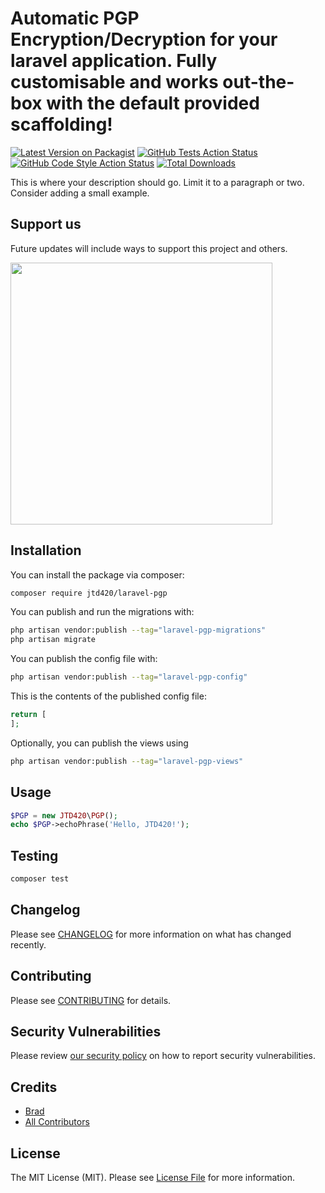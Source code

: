 # Automatic PGP Encryption/Decryption for your laravel application. Fully customisable and works out-the-box with the default provided scaffolding!

[![Latest Version on Packagist](https://img.shields.io/packagist/v/jtd420/laravel-pgp.svg?style=flat-square)](https://packagist.org/packages/jtd420/laravel-pgp)
[![GitHub Tests Action Status](https://img.shields.io/github/actions/workflow/status/jtd420/laravel-pgp/run-tests.yml?branch=main&label=tests&style=flat-square)](https://github.com/jtd420/laravel-pgp/actions?query=workflow%3Arun-tests+branch%3Amain)
[![GitHub Code Style Action Status](https://img.shields.io/github/actions/workflow/status/jtd420/laravel-pgp/fix-php-code-style-issues.yml?branch=main&label=code%20style&style=flat-square)](https://github.com/jtd420/laravel-pgp/actions?query=workflow%3A"Fix+PHP+code+style+issues"+branch%3Amain)
[![Total Downloads](https://img.shields.io/packagist/dt/jtd420/laravel-pgp.svg?style=flat-square)](https://packagist.org/packages/jtd420/laravel-pgp)

This is where your description should go. Limit it to a paragraph or two. Consider adding a small example.

## Support us

Future updates will include ways to support this project and others.


[<img src="https://upload.wikimedia.org/wikipedia/commons/thumb/9/9a/Laravel.svg/1200px-Laravel.svg.png" width="419px" />](https://github.com/JTD420/laravel-pgp)



## Installation

You can install the package via composer:

```bash
composer require jtd420/laravel-pgp
```

You can publish and run the migrations with:

```bash
php artisan vendor:publish --tag="laravel-pgp-migrations"
php artisan migrate
```

You can publish the config file with:

```bash
php artisan vendor:publish --tag="laravel-pgp-config"
```

This is the contents of the published config file:

```php
return [
];
```

Optionally, you can publish the views using

```bash
php artisan vendor:publish --tag="laravel-pgp-views"
```

## Usage

```php
$PGP = new JTD420\PGP();
echo $PGP->echoPhrase('Hello, JTD420!');
```

## Testing

```bash
composer test
```

## Changelog

Please see [CHANGELOG](CHANGELOG.md) for more information on what has changed recently.

## Contributing

Please see [CONTRIBUTING](CONTRIBUTING.md) for details.

## Security Vulnerabilities

Please review [our security policy](../../security/policy) on how to report security vulnerabilities.

## Credits

- [Brad](https://github.com/JTD420)
- [All Contributors](../../contributors)

## License

The MIT License (MIT). Please see [License File](LICENSE.md) for more information.
